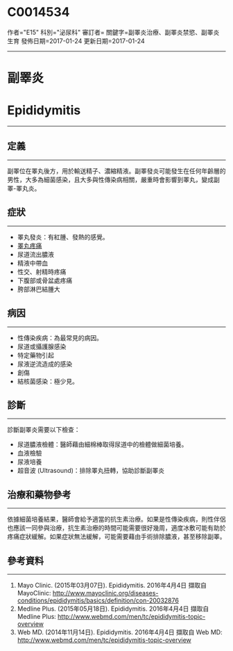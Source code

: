 # C0014534
作者="E15"
科別="泌尿科"
審訂者=
關鍵字=副睪炎治療、副睪炎禁慾、副睪炎 生育
發佈日期=2017-01-24
更新日期=2017-01-24

----------
# 副睪炎 
# Epididymitis
----------
## 定義
----------

副睪位在睪丸後方，用於輸送精子、濃縮精液。副睪發炎可能發生在任何年齡層的男性，大多為細菌感染，且大多與性傳染病相關，嚴重時會影響到睪丸，變成副睪-睪丸炎。

## 症狀
----------
- 睪丸發炎：有紅腫、發熱的感覺。
- [睪丸疼痛](C0039591)
- 尿道流出膿液
- 精液中帶血
- 性交、射精時疼痛
- 下腹部或骨盆處疼痛
- 胯部淋巴結腫大
## 病因
----------
- 性傳染疾病：為最常見的病因。
- 尿道或攝護腺感染
- 特定藥物引起
- 尿液逆流造成的感染
- 創傷
- 結核菌感染：極少見。
## 診斷
----------

診斷副睪炎需要以下檢查：

- 尿道膿液檢體：醫師藉由細棉棒取得尿道中的檢體做細菌培養。
- 血液檢驗
- 尿液培養
- 超音波 (Ultrasound)：排除睪丸扭轉，協助診斷副睪炎
## 治療和藥物參考
----------

依據細菌培養結果，醫師會給予適當的抗生素治療。如果是性傳染疾病，則性伴侶也應該一同參與治療，抗生素治療的時間可能需要很好幾周，適度冰敷可能有助於疼痛症狀緩解。如果症狀無法緩解，可能需要藉由手術排除膿液，甚至移除副睪。

## 參考資料
----------
1. Mayo Clinic. (2015年03月07日). Epididymitis. 2016年4月4日 擷取自MayoClinic:
  http://www.mayoclinic.org/diseases-conditions/epididymitis/basics/definition/con-20032876
2. Medline Plus. (2015年05月18日). Epididymitis. 2016年4月4日 擷取自 Medline Plus:
  http://www.webmd.com/men/tc/epididymitis-topic-overview
3. Web MD. (2014年11月14日). Epididymitis. 2016年4月4日 擷取自 Web MD: 
  http://www.webmd.com/men/tc/epididymitis-topic-overview

